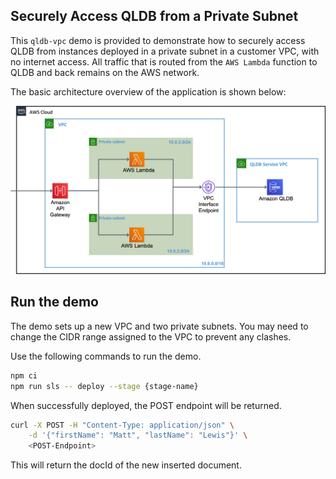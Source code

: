 ## Securely Access QLDB from a Private Subnet

This `qldb-vpc` demo is provided to demonstrate how to securely access QLDB from instances deployed in a private subnet in a customer VPC, with no internet access. All traffic that is routed from the `AWS Lambda` function to QLDB and back remains on the AWS network.

The basic architecture overview of the application is shown below:

![Architecture Overview](images/qldb-vpc.png)

## Run the demo

The demo sets up a new VPC and two private subnets. You may need to change the CIDR range assigned to the VPC to prevent any clashes.

Use the following commands to run the demo.

``` bash
npm ci
npm run sls -- deploy --stage {stage-name}
```

When successfully deployed, the POST endpoint will be returned.

```bash
curl -X POST -H "Content-Type: application/json" \
    -d '{"firstName": "Matt", "lastName": "Lewis"}' \
    <POST-Endpoint>
```

This will return the docId of the new inserted document.